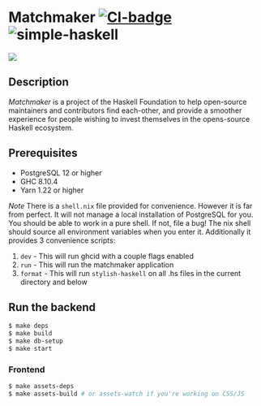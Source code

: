 # Matchmaker [![CI-badge][CI-badge]][CI-url] ![simple-haskell][simple-haskell]

<img src="./resources/matchmaker-frontpage.png">

## Description

*Matchmaker* is a project of the Haskell Foundation to help open-source maintainers and contributors find each-other,
and provide a smoother experience for people wishing to invest themselves in the opens-source Haskell ecosystem.

## Prerequisites

* PostgreSQL 12 or higher
* GHC 8.10.4
* Yarn 1.22 or higher

*Note*
There is a `shell.nix` file provided for convenience. However it is far from perfect.
It will not manage a local installation of PostgreSQL for you.
You should be able to work in a pure shell. If not, file a bug!
The nix shell should source all environment variables when you enter it. Additionally it provides 3 convenience scripts:

1.  `dev` - This will run ghcid with a couple flags enabled
2.  `run` - This will run the matchmaker application
3.  `format` - This will run `stylish-haskell` on all .hs files in the current directory and below

## Run the backend

```bash
$ make deps
$ make build
$ make db-setup
$ make start
```
### Frontend

```bash
$ make assets-deps
$ make assets-build # or assets-watch if you're working on CSS/JS
```

[simple-haskell]: https://img.shields.io/badge/Simple-Haskell-purple?style=flat-square
[CI-badge]: https://img.shields.io/github/workflow/status/haskellfoundation/matchmaker/CI?style=flat-square
[CI-url]: https://github.com/haskellfoundation/matchmaker/actions
